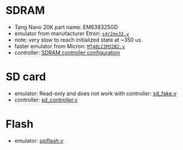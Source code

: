 # SDRAM
* Tang Nano 20K part name: EM638325GD
*  emulator from manufacturer Etron: [`sdr2mx32.v`](https://github.com/calint/tang-nano-20k--riscv--cache-sdram/blob/main/notes/sdram-emulator/etron/sdr2mx32.v)
* note: very slow to reach initialized state at ~350 us
* faster emulator from Micron: [`MT48LC2M32B2.v`](https://github.com/calint/tang-nano-20k--riscv--cache-sdram/blob/main/notes/sdram-emulator/micron/MT48LC2M32B2.v)
* controller: [SDRAM controller configuration](https://github.com/calint/tang-nano-20k--riscv--cache-sdram/blob/main/notes/ip-blocks-gui-configuration/SDRAM-Controller-HS.png)
  
# SD card
* emulator: Read-only and does not work with controller: [sd\_fake.v](https://github.com/WangXuan95/FPGA-SDcard-Reader/blob/main/SIM/sd_fake.v)
* controller: [sd_controller.v](https://github.com/calint/tang-nano-20k--riscv--cache-sdram/blob/main/src/ip/regymm/sd_controller.v)

# Flash
* emulator: [spiflash.v](https://github.com/YosysHQ/picorv32/blob/main/picosoc/spiflash.)